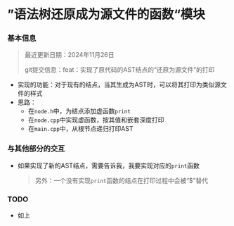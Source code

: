# ”语法树还原成为源文件的函数“模块

### 基本信息

> 最近更新日期：2024年11月26日
>
> git提交信息：feat：实现了原代码的AST结点的“还原为源文件”的打印

- 实现的功能：对于现有的结点，当其生成为AST时，可以将其打印为类似源文件的样式
- 思路：
  - 在`node.h`中，为结点添加虚函数`print`
  - 在`node.cpp`中实现虚函数，按其值和嵌套深度打印
  - 在`main.cpp`中，从根节点递归打印AST

### 与其他部分的交互

- 如果实现了新的AST结点，需要告诉我，我要实现对应的`print`函数

  > 另外：一个没有实现`print`函数的结点在打印过程中会被“$”替代

### TODO

- 如上